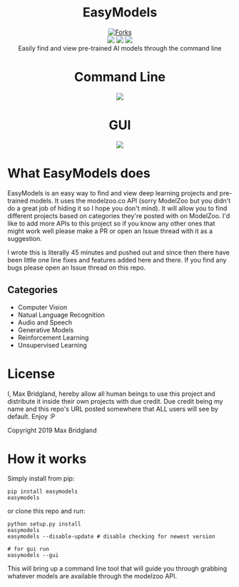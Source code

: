 <h1 align="center">EasyModels</h1>
<p align="center">
  <a href="https://discord.gg/7VN9VZe"><img src="https://steamcdn-a.akamaihd.net/steamcommunity/public/images/clans/27090541/8dd5c907f2a0eecb73dc6a4776fc9a25878ebcdd.png" alt="Forks"></a>
  </br>
  <img src="https://pepy.tech/badge/easymodels" />
  <img src="https://pepy.tech/badge/easymodels/week" />
  <img src="https://pepy.tech/badge/easymodels/month" />
  </br>Easily find and view pre-trained AI models through the command line
  <h1 align="center">Command Line</h1>
  <p align="center"><img src="https://github.com/M4cs/EasyModels/raw/master/easymodels.gif" /></p>
  <h1 align="center">GUI</h1>
  <p align="center"><img src="https://github.com/M4cs/EasyModels/raw/master/easymodels-gui.gif" /></p>
</p>

# What EasyModels does

EasyModels is an easy way to find and view deep learning projects and pre-trained models. It uses the modelzoo.co API (sorry ModelZoo but you didn't do a great job of hiding it so I hope you don't mind). It will allow you to find different projects based on categories they're posted with on ModelZoo. I'd like to add more APIs to this project so if you know any other ones that might work well please make a PR or open an Issue thread with it as a suggestion. 

I wrote this is literally 45 minutes and pushed out and since then there have been little one line fixes and features added here and there. If you find any bugs please open an Issue thread on this repo.

## Categories

- Computer Vision
- Natual Language Recognition
- Audio and Speech
- Generative Models
- Reinforcement Learning
- Unsupervised Learning

# License

I, Max Bridgland, hereby allow all human beings to use this project and distribute it inside their own projects with due credit. Due credit being my name and this repo's URL posted somewhere that ALL users will see by default. Enjoy :P

Copyright 2019 Max Bridgland

# How it works


Simply install from pip:

```
pip install easymodels
easymodels
```

or clone this repo and run:
```
python setup.py install
easymodels
easymodels --disable-update # disable checking for newest version

# for gui run
easymodels --gui
```

This will bring up a command line tool that will guide you through grabbing whatever models are available through the modelzoo API.

